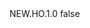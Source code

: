 <?xml version="1.0" encoding="UTF-8"?>
<CustomMetadata xmlns="http://soap.sforce.com/2006/04/metadata">
    <label>NEW.HO.1.0</label>
    <protected>false</protected>
</CustomMetadata>
